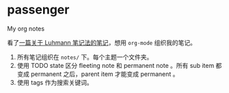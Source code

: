 # passenger
My org notes

看了[一篇关于 Luhmann 笔记法的笔记](https://book.douban.com/review/13593146/)，想用 `org-mode` 组织我的笔记。

1. 所有笔记组织在 `notes/` 下。每个主题一个文件夹。
2. 使用 TODO state 区分 fleeting note 和 permanent note 。所有 sub item 都变成 permanent 之后，parent item 才能变成 permanent 。
3. 使用 tags 作为搜索关键词。
